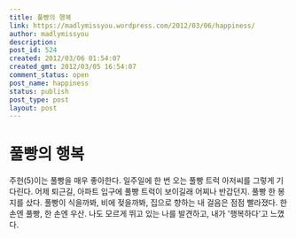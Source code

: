 ```yaml
---
title: 풀빵의 행복
link: https://madlymissyou.wordpress.com/2012/03/06/happiness/
author: madlymissyou
description: 
post_id: 524
created: 2012/03/06 01:54:07
created_gmt: 2012/03/05 16:54:07
comment_status: open
post_name: happiness
status: publish
post_type: post
layout: post
---
```


# 풀빵의 행복

주헌(5)이는 풀빵을 매우 좋아한다. 일주일에 한 번 오는 풀빵 트럭 아저씨를 그렇게 기다린다. 어제 퇴근길, 아파트 입구에 풀빵 트럭이 보이길래 어찌나 반갑던지. 풀빵 한 봉지를 샀다. 풀빵이 식을까봐, 비에 젖을까봐, 집으로 향하는 내 걸음은 점점 빨라졌다. 한 손엔 풀빵, 한 손엔 우산. 나도 모르게 뛰고 있는 나를 발견하고, 내가 '행복하다'고 느꼈다.